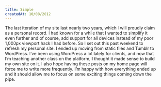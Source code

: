 ```yaml
---
title: Simple
createdAt: 10/08/2012
---
```

The last iteration of my site last nearly two years, which I will proudly claim as a personal record. I had known for a while that I wanted to simplify it even further and of course, add support for all devices instead of my poor 1,000px viewport hack I had before. So I set out this past weekend to refresh my personal site. I ended up moving from static files and Tumblr to WordPress. I’ve been using WordPress a lot lately for clients, and now that I’m teaching another class on the platform, I thought it made sense to build my own site on it. I also hope having these posts on my home page will force me to write more frequently. I’m happy with how everything ended up and it should allow me to focus on some exciting things coming down the pipe.
